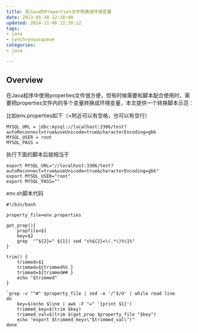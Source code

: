 ```yaml
---
title: 将Java的Properties文件转换成环境变量
date: 2013-05-30 12:18:00
updated: 2014-11-06 12:20:12
tags: 
- java
- synchronousqueue
categories: 
- java

---
```

## Overview

在Java程序中使用properties文件很方便，但有时候需要和脚本配合使用时，需要把properties文件内的多个变量转换成环境变量，本文提供一个转换脚本示范：


<!--more-->


比如env.properties如下（=附近可以有空格，也可以有空行）

    MYSQL_URL = jdbc:mysql://localhost:3306/test?autoReconnect=true&useUnicode=true&characterEncoding=gbk
    MYSQL_USER = root
    MYSQL_PASS = 

执行下面的脚本后就相当于

    export MYSQL_URL="//localhost:3306/test?autoReconnect=true&useUnicode=true&characterEncoding=gbk"
    export MYSQL_USER="root"
    export MYSQL_PASS="" 

env.sh脚本代码

    #!/bin/bash

    property_file=env.properties

    get_prop(){
        propfile=$1
        key=$2
        grep  "^${2}=" ${1}| sed "s%${2}=\(.*\)%\1%"
    }
    
    trim() {
        trimmed=$1
        trimmed=${trimmed%% }
        trimmed=${trimmed## }
        echo "$trimmed"
    }

    `grep -v "^#" $property_file | sed -e '/^$/d' | while read line
    do
        key=$(echo $line | awk -F "=" '{print $1}')
        trimmed_key=$(trim $key)
        trimmed_val=$(trim $(get_prop $property_file "$key")
        echo "export $trimmed_key=\"$trimmed_val\")"
    done`
